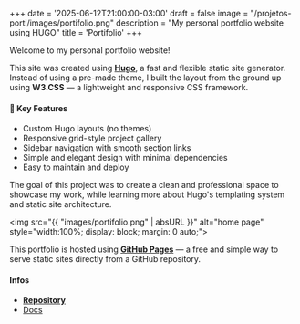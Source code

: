 +++
date = '2025-06-12T21:00:00-03:00'
draft = false
image = "/projetos-porti/images/portifolio.png"
description = "My personal portfolio website using HUGO"
title = 'Portifolio'
+++


Welcome to my personal portfolio website!

This site was created using **[Hugo](https://gohugo.io/)**, a fast and flexible static site generator. Instead of using a pre-made theme, I built the layout from the ground up using **W3.CSS** — a lightweight and responsive CSS framework.

#### 🔧 Key Features

- Custom Hugo layouts (no themes)
- Responsive grid-style project gallery
- Sidebar navigation with smooth section links
- Simple and elegant design with minimal dependencies
- Easy to maintain and deploy

The goal of this project was to create a clean and professional space to showcase my work, while learning more about Hugo's templating system and static site architecture.

<img src="{{ "images/portifolio.png" | absURL }}" alt="home page" style="width:100%; display: block; margin: 0 auto;">

This portfolio is hosted using **[GitHub Pages](https://pages.github.com/)** — a free and simple way to serve static sites directly from a GitHub repository.

#### Infos

- **[Repository](https://github.com/Thurunany/projetos-porti)**
- [Docs](https://gohugo.io/)

